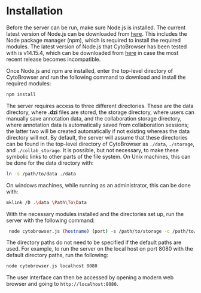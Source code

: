 # Installation
Before the server can be run, make sure Node.js is installed. The current latest version of Node.js can be downloaded from [here](https://nodejs.org/en/download/). This includes the Node package manager (npm), which is required to install the required modules. The latest version of Node.js that CytoBrowser has been tested with is v14.15.4, which can be downloaded from [here](https://nodejs.org/download/release/v14.15.4/) in case the most recent release becomes incompatible.

Once Node.js and npm are installed, enter the top-level directory of CytoBrowser and run the following command to download and install the required modules:

```bash
npm install
```

The server requires access to three different directories. These are the data directory, where **.dzi** files are stored, the storage directory, where users can manually save annotation data, and the collaboration storage directory, where annotation data is automatically saved from collaboration sessions; the latter two will be created automatically if not existing whereas the data directory will not. 
By default, the server will assume that these directories can be found in the top-level directory of CytoBrowser as `./data`, `./storage`, and `./collab_storage`. It is possible, but not necessary, to make these symbolic links to other parts of the file system. On Unix machines, this can be done for the data directory with:

```bash
ln -s /path/to/data ./data
```

On windows machines, while running as an administrator, this can be done with:

```bash
mklink /D .\data \Path\To\Data
```

With the necessary modules installed and the directories set up, run the server with the following command:

```bash
 node cytobrowser.js (hostname) (port) -s /path/to/storage -c /path/to/collab/storage -d /path/to/data
 ```

The directory paths do not need to be specified if the default paths are used. For example, to run the server on the local host on port 8080 with the default directory paths, run the following:

```bash
node cytobrowser.js localhost 8080
```

The user interface can then be accessed by opening a modern web browser and going to `http://localhost:8080`.
